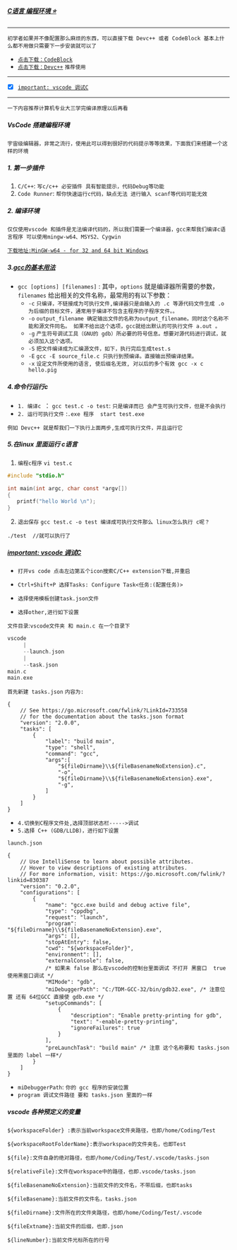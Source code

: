 ##### [C语言 编程环境 :star:](#top) <b id="top"></b>
----
`初学者如果并不像配置那么麻烦的东西，可以直接下载 Devc++ 或者 CodeBlock 基本上什么都不用做只需要下一步安装就可以了`
* [`点击下载：CodeBlock`](http://www.codeblocks.org/downloads)
* [`点击下载：Devc++`](https://sourceforge.net/projects/orwelldevcpp/) `推荐使用`

---
- [x] [`important: vscode 调试C`](#target1)

-----
`一下内容推荐计算机专业大三学完编译原理以后再看`


##### VsCode 搭建编程环境
`宇宙级编辑器，非常之流行，使用此可以得到很好的代码提示等等效果，下面我们来搭建一个这样的环境`

##### 1. 第一步插件
1. `C/C++`: `写c/c++ 必安插件 具有智能提示，代码Debug等功能`
2. `Code Runner`: `帮你快速运行c代码，缺点无法 进行输入 scanf等代码可能无效`

##### 2. 编译环境
`仅仅使用vscode 和插件是无法编译代码的，所以我们需要一个编译器，gcc来帮我们编译c语言程序 可以使用mingw-w64、MSYS2、Cygwin`

[`下载地址:MinGW-w64 - for 32 and 64 bit Windows`](https://sourceforge.net/projects/mingw-w64/)

##### 3.[gcc的基本用法](#top)
* `gcc [options] [filenames]` : 其中，`options` 就是编译器所需要的参数，`filenames` 给出相关的文件名称，最常用的有以下参数：
  * `-c` `只编译，不链接成为可执行文件,编译器只是由输入的 .c 等源代码文件生成 .o 为后缀的目标文件，通常用于编译不包含主程序的子程序文件。。`
  * `-o` `output_filename 确定输出文件的名称为output_filename。同时这个名称不能和源文件同名。
        如果不给出这个选项，gcc就给出默认的可执行文件 a.out 。`
  * `-g` `产生符号调试工具（GNU的 gdb）所必要的符号信息。想要对源代码进行调试，就必须加入这个选项。`
  * `-S` `把文件编译成为汇编源文件，如下，执行完后生成test.s`
  * `-E` `gcc -E source_file.c 只执行到预编译。直接输出预编译结果。`
  * `-x` `设定文件所使用的语言, 使后缀名无效, 对以后的多个有效 gcc -x c hello.pig `
  
##### 4.命令行运行c
* `1. 编译c `： `gcc test.c -o test`: `只是编译而已 会产生可执行文件，但是不会执行`
* `2. 运行可执行文件` :` .exe 程序  start test.exe `

`例如 Devc++ 就是帮我们一下执行上面两步,生成可执行文件，并且运行它`

##### 5.在linux 里面运行 c语言
1. `编程c程序`  `vi test.c`
```c
#include "stdio.h"

int main(int argc, char const *argv[])
{
   printf("hello World \n");
}
```
2. `退出保存`
`gcc test.c -o test 编译成可执行文件那么 linux怎么执行 c呢？`

```shell
./test  //就可以执行了
```

##### [important: vscode 调试C](#top) <b id="target1"></b>

* `打开vs code 点击左边第五个icon搜索C/C++ extension下载,并重启`
* `Ctrl+Shift+P 选择Tasks: Configure Task<任务:(配置任务)>`
* `选择使用模板创建task.json文件`

* `选择other,进行如下设置`

`文件目录`:`vscode文件夹 和 main.c 在一个目录下`

```c
vscode
     |
     --launch.json
     |
     --task.json
main.c
main.exe
```
`首先新建 tasks.json` `内容为:`
```node
{
    // See https://go.microsoft.com/fwlink/?LinkId=733558
    // for the documentation about the tasks.json format
    "version": "2.0.0",
    "tasks": [
        {
            "label": "build main",
            "type": "shell",
            "command": "gcc",
            "args":[
                "${fileDirname}\\${fileBasenameNoExtension}.c",
                "-o",
                "${fileDirname}\\${fileBasenameNoExtension}.exe",
                "-g",
            ]
        }
    ]
}
```

* `4.切换到C程序文件处,选择顶部状态栏----->调试`
* `5.选择 C++ (GDB/LLDB)，进行如下设置`


`launch.json`
```node
{
    // Use IntelliSense to learn about possible attributes.
    // Hover to view descriptions of existing attributes.
    // For more information, visit: https://go.microsoft.com/fwlink/?linkid=830387
    "version": "0.2.0",
    "configurations": [
        {
            "name": "gcc.exe build and debug active file",
            "type": "cppdbg",
            "request": "launch",
            "program": "${fileDirname}\\${fileBasenameNoExtension}.exe",
            "args": [],
            "stopAtEntry": false,
            "cwd": "${workspaceFolder}",
            "environment": [],
            "externalConsole": false,
            /* 如果未 false 那么在vscode的控制台里面调试 不打开 黑窗口  true 使用黑窗口调试 */
            "MIMode": "gdb",
            "miDebuggerPath": "C:/TDM-GCC-32/bin/gdb32.exe", /* 注意位置 还有 64位GCC 直接使 gdb.exe */
            "setupCommands": [
                {
                    "description": "Enable pretty-printing for gdb",
                    "text": "-enable-pretty-printing",
                    "ignoreFailures": true
                }
            ],
            "preLaunchTask": "build main" /* 注意 这个名称要和 tasks.json 里面的 label 一样*/
        }
    ]
}
```

* `miDebuggerPath`: `你的 gcc 程序的安装位置`
* `program 调试文件路径 要和 tasks.json 里面的一样`

##### vscode 各种预定义的变量
```node
${workspaceFolder} :表示当前workspace文件夹路径，也即/home/Coding/Test

${workspaceRootFolderName}:表示workspace的文件夹名，也即Test

${file}:文件自身的绝对路径，也即/home/Coding/Test/.vscode/tasks.json

${relativeFile}:文件在workspace中的路径，也即.vscode/tasks.json

${fileBasenameNoExtension}:当前文件的文件名，不带后缀，也即tasks

${fileBasename}:当前文件的文件名，tasks.json

${fileDirname}:文件所在的文件夹路径，也即/home/Coding/Test/.vscode

${fileExtname}:当前文件的后缀，也即.json

${lineNumber}:当前文件光标所在的行号
```

